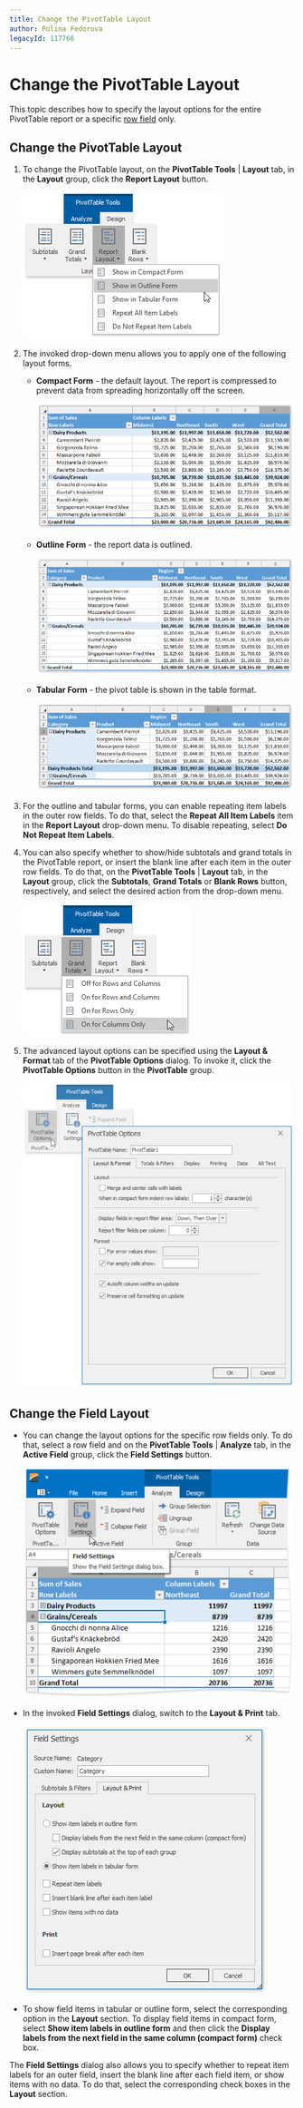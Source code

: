 ```yaml
---
title: Change the PivotTable Layout
author: Polina Fedorova
legacyId: 117766
---
```

# Change the PivotTable Layout
This topic describes how to specify the layout options for the entire PivotTable report or a specific [row field](#rowfield) only. 

## Change the PivotTable Layout
1. To change the PivotTable layout, on the **PivotTable Tools** | **Layout** tab, in the **Layout** group, click the **Report Layout** button.
	
	![Spreadsheet_PivotTable_ReportLayout_Ribbon](../../../images/img126533.png)
2. The invoked drop-down menu allows you to apply one of the following layout forms.
	* **Compact Form** - the default layout. The report is compressed to prevent data from spreading horizontally off the screen.
		
		![Spreadsheet_PivotTable_LayoutForm_Compact](../../../images/img126496.png)
	* **Outline Form** - the report data is outlined.
		
		![Spreadsheet_PivotTable_LayoutForm_Outilne](../../../images/img126497.png)
	* **Tabular Form** - the pivot table is shown in the table format.
		
		![Spreadsheet_PivotTable_LayoutForm_Tabular](../../../images/img126498.png)
3. For the outline and tabular forms, you can enable repeating item labels in the outer row fields. To do that, select the **Repeat All Item Labels** item in the **Report Layout** drop-down menu. To disable repeating, select **Do Not Repeat Item Labels**.
4. You can also specify whether to show/hide subtotals and grand totals in the PivotTable report, or insert the blank line after each item in the outer row fields. To do that, on the **PivotTable Tools** | **Layout** tab, in the **Layout** group, click the **Subtotals**, **Grand Totals** or **Blank Rows** button, respectively, and select the desired action from the drop-down menu.
	
	![Spreadsheet_PivotTable_Layout_LayoutForm](../../../images/img126535.png)
5. The advanced layout options can be specified using the **Layout &amp; Format** tab of the **PivotTable Options** dialog. To invoke it, click the **PivotTable Options** button in the **PivotTable** group.
	
	![Spreadsheet_PivotTable_PivotTableOptionsRibbon](../../../images/img126505.png)

<a name="rowfield"/>

## Change the Field Layout
* You can change the layout options for the specific row fields only. To do that, select a row field and on the **PivotTable Tools** | **Analyze** tab, in the **Active Field** group, click the **Field Settings** button.
	
	![Spreadsheet_PivotTable_Format_RowAndColumn_Ribbon](../../../images/img126642.png)
* In the invoked **Field Settings** dialog, switch to the **Layout &amp; Print** tab.
	
	![Spreadsheet_PivotTable_Layout_FieldSettingsDialog](../../../images/img126707.png)
* To show field items in tabular or outline form, select the corresponding option in the **Layout** section. To display field items in compact form, select **Show item labels in outline form** and then click the **Display labels from the next field in the same column (compact form)** check box.

The **Field Settings** dialog also allows you to specify whether to repeat item labels for an outer field, insert the blank line after each field item, or show items with no data. To do that, select the corresponding check boxes in the **Layout** section.
